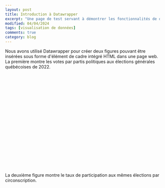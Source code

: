 ```yaml
---
layout: post
title: Introduction à Datawrapper
excerpt: "Une page de test servant à démontrer les fonctionnalités de diffusion de Datawrapper."
modified: 04/04/2024
tags: [visualisation de données]
comments: true
category: blog
---
```


Nous avons utilisé Datawrapper pour créer deux figures pouvant être insérées sous forme d'élément de cadre intégré HTML dans une page web. La première montre les votes par partis politiques aux élections générales québécoises de 2022.

<div style="min-height:307px"><script type="text/javascript" defer src="https://datawrapper.dwcdn.net/3LZIH/embed.js?v=1" charset="utf-8"></script><noscript><img src="https://datawrapper.dwcdn.net/3LZIH/full.png" alt="" /></noscript></div>


La deuxième figure montre le taux de participation aux mêmes élections par circonscription.

<div style="min-height:803px"><script type="text/javascript" defer src="https://datawrapper.dwcdn.net/S4bpZ/embed.js?v=1" charset="utf-8"></script><noscript><img src="https://datawrapper.dwcdn.net/S4bpZ/full.png" alt="" /></noscript></div>
